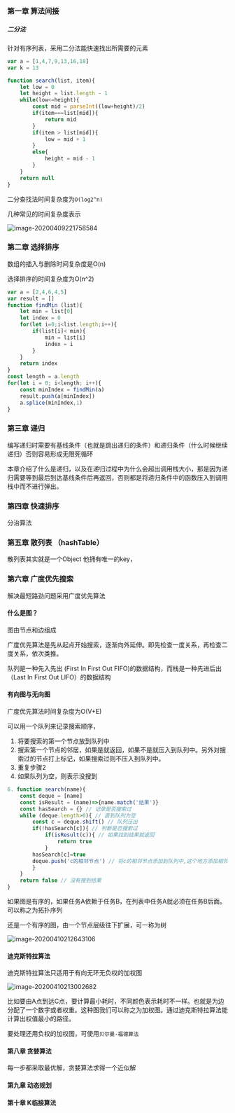 ### 第一章 算法间接
##### 二分法
针对有序列表，采用二分法能快速找出所需要的元素
```js
var a = [1,4,7,9,13,16,18]
var k = 13

function search(list, item){
	let low = 0
	let height = list.length - 1
	while(low<=height){
		const mid = parseInt((low+height)/2)
		if(item===list[mid]){
			return mid
		}
		if(item > list[mid]){
			low = mid + 1
		}
		else{
			height = mid - 1
		}
	}
	return null
}
```

二分查找法时间复杂度为`O(log2^n)`

几种常见的时间复杂度表示

![image-20200409221758584](http://file.qiniu.taoacat.com/uPic/20200409-221759-image-20200409221758584.png)

### 第二章 选择排序

数组的插入与删除时间复杂度是O(n)

选择排序的时间复杂度为O(n^2)

```js
var a = [2,4,6,4,5]
var result = []
function findMin (list){
    let min = list[0]
    let index = 0
    for(let i=0;i<list.length;i++){
        if(list[i]< min){
            min = list[i]
            index = i
        }
    }
    return index
}
const length = a.length
for(let i = 0; i<length; i++){
    const minIndex = findMin(a)
    result.push(a[minIndex])
    a.splice(minIndex,1)
}
```

### 第三章 递归

编写递归时需要有基线条件（也就是跳出递归的条件）和递归条件（什么时候继续递归）否则容易形成无限死循环

本章介绍了什么是递归，以及在递归过程中为什么会超出调用栈大小，那是因为递归需要等到最后到达基线条件后再返回，否则都是将递归条件中的函数压入到调用栈中而不进行弹出。

### 第四章 快速排序

分治算法

### 第五章 散列表 （hashTable）
散列表其实就是一个Object
他拥有唯一的key，

### 第六章 广度优先搜索

 解决最短路劲问题采用广度优先算法

#### 什么是图？

图由节点和边组成

广度优先算法是先从起点开始搜索，逐渐向外延伸。即先检查一度关系，再检查二度关系，依次类推。

队列是一种先入先出 (First In First Out FIFO)的数据结构，而栈是一种先进后出（Last In First Out LIFO）的数据结构

#### 有向图与无向图

广度优先算法时间复杂度为O(V+E)

可以用一个队列来记录搜索顺序，
1. 将要搜索的第一个节点放到队列中
2. 搜索第一个节点的邻居，如果是就返回，如果不是就压入到队列中。另外对搜索过的节点打上标记，如果搜索过则不压入到队列中。
3. 重复步骤2
4. 如果队列为空，则表示没搜到

```js
6. function search(name){
	const deque = [name]
	const isResult = (name)=>{name.match('结果')}
	const hasSearch = {} // 记录是否搜索过
	while (deque.length>0){ // 直到队列为空
		const c = deque.shift() // 队列压出
		if(!hasSearch[c]){ // 判断是否搜索过
			if(isResult(c)){ // 如果找到结果就返回
				return true
			}
		hasSearch[c]=true
		deque.push('c的相邻节点') // 将c的相邻节点添加到队列中,这个地方添加相邻节点的时候也可以坚持一下相邻节点是否搜索过
		}
	}
	return false // 没有搜到结果
}
```
如果图是有序的，如果任务A依赖于任务B，在列表中任务A就必须在任务B后面。可以称之为拓扑序列

还是一个有序的图，由一个节点层级往下扩展，可一称为树

![image-20200410212643106](http://file.qiniu.taoacat.com/uPic/20200410-212643-image-20200410212643106.png)

#### 迪克斯特拉算法

迪克斯特拉算法只适用于有向无环无负权的加权图

![image-20200410213002682](http://file.qiniu.taoacat.com/uPic/20200410-213002-image-20200410213002682.png)

比如要由A点到达C点，要计算最小耗时，不同颜色表示耗时不一样。也就是为边分配了一个数字或者权重。这种图我们可以称之为加权图。通过迪克斯特拉算法能计算出权值最小的路径。

要处理还用负权的加权图，可使用`贝尔曼-福德算法`

#### 第八章 贪婪算法
每一步都采取最优解，贪婪算法求得一个近似解

#### 第九章 动态规划

#### 第十章 K临接算法




